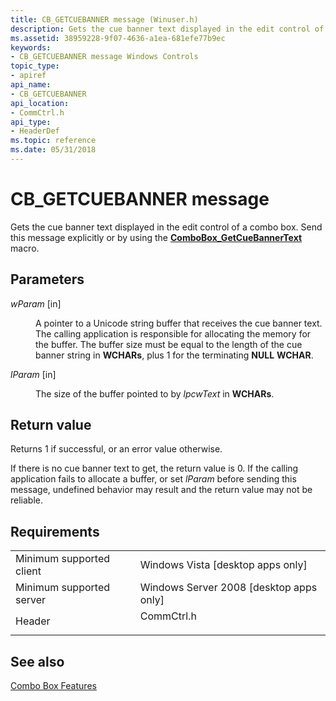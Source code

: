 ```yaml
---
title: CB_GETCUEBANNER message (Winuser.h)
description: Gets the cue banner text displayed in the edit control of a combo box. Send this message explicitly or by using the ComboBox\_GetCueBannerText macro.
ms.assetid: 38959228-9f07-4636-a1ea-681efe77b9ec
keywords:
- CB_GETCUEBANNER message Windows Controls
topic_type:
- apiref
api_name:
- CB_GETCUEBANNER
api_location:
- CommCtrl.h
api_type:
- HeaderDef
ms.topic: reference
ms.date: 05/31/2018
---
```


# CB\_GETCUEBANNER message

Gets the cue banner text displayed in the edit control of a combo box. Send this message explicitly or by using the [**ComboBox\_GetCueBannerText**](/windows/desktop/api/Commctrl/nf-commctrl-combobox_getcuebannertext) macro.

## Parameters

<dl> <dt>

*wParam* \[in\]
</dt> <dd>

A pointer to a Unicode string buffer that receives the cue banner text. The calling application is responsible for allocating the memory for the buffer. The buffer size must be equal to the length of the cue banner string in **WCHARs**, plus 1 for the terminating **NULL** **WCHAR**.

</dd> <dt>

*lParam* \[in\]
</dt> <dd>

The size of the buffer pointed to by *lpcwText* in **WCHARs**.

</dd> </dl>

## Return value

Returns 1 if successful, or an error value otherwise.

If there is no cue banner text to get, the return value is 0. If the calling application fails to allocate a buffer, or set *lParam* before sending this message, undefined behavior may result and the return value may not be reliable.

## Requirements



|                                     |                                                                                                          |
|-------------------------------------|----------------------------------------------------------------------------------------------------------|
| Minimum supported client<br/> | Windows Vista \[desktop apps only\]<br/>                                                           |
| Minimum supported server<br/> | Windows Server 2008 \[desktop apps only\]<br/>                                                     |
| Header<br/>                   | <dl> <dt>CommCtrl.h</dt> </dl> |



## See also

<dl> <dt>

[Combo Box Features](combo-box-features.md)
</dt> </dl>

 

 






